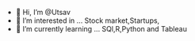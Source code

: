 - 👋 Hi, I’m @Utsav
- 👀 I’m interested in ...  Stock market,Startups,
- 🌱 I’m currently learning ... SQl,R,Python and Tableau

<!---
uts91/uts91 is a ✨ special ✨ repository because its `README.md` (this file) appears on your GitHub profile.
You can click the Preview link to take a look at your changes.
--->
